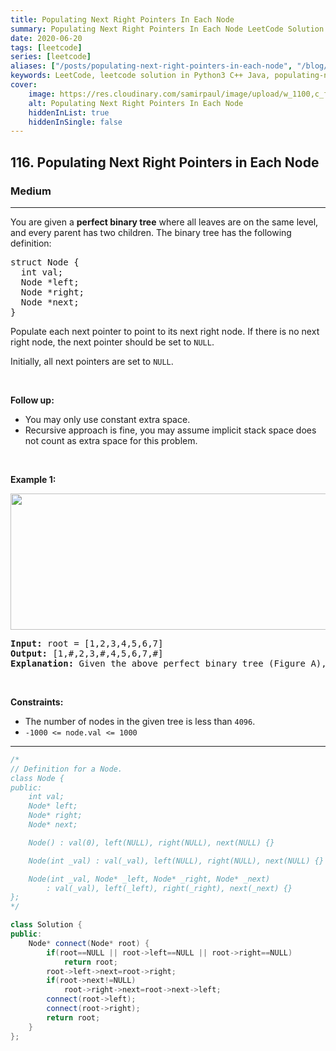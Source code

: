 ```yaml
---
title: Populating Next Right Pointers In Each Node
summary: Populating Next Right Pointers In Each Node LeetCode Solution Explained
date: 2020-06-20
tags: [leetcode]
series: [leetcode]
aliases: ["/posts/populating-next-right-pointers-in-each-node", "/blog/posts/populating-next-right-pointers-in-each-node", "/populating-next-right-pointers-in-each-node"]
keywords: LeetCode, leetcode solution in Python3 C++ Java, populating-next-right-pointers-in-each-node solution
cover:
    image: https://res.cloudinary.com/samirpaul/image/upload/w_1100,c_fit,co_rgb:FFFFFF,l_text:Arial_70_bold:Populating Next Right Pointers In Each Node/problem-solving.webp
    alt: Populating Next Right Pointers In Each Node
    hiddenInList: true
    hiddenInSingle: false
---
```



<h2>116. Populating Next Right Pointers in Each Node</h2><h3>Medium</h3><hr><div><p>You are given a <strong>perfect binary tree</strong>&nbsp;where&nbsp;all leaves are on the same level, and every parent has two children. The binary tree has the following definition:</p>

<pre>struct Node {
  int val;
  Node *left;
  Node *right;
  Node *next;
}
</pre>

<p>Populate each next pointer to point to its next right node. If there is no next right node, the next pointer should be set to <code>NULL</code>.</p>

<p>Initially, all next pointers are set to <code>NULL</code>.</p>

<p>&nbsp;</p>

<p><strong>Follow up:</strong></p>

<ul>
	<li>You may only use constant extra space.</li>
	<li>Recursive approach is fine, you may assume implicit stack space does not count as extra space for this problem.</li>
</ul>

<p>&nbsp;</p>
<p><strong>Example 1:</strong></p>

<p><img alt="" src="https://assets.leetcode.com/uploads/2019/02/14/116_sample.png" style="width: 640px; height: 218px;"></p>

<pre><strong>Input:</strong> root = [1,2,3,4,5,6,7]
<strong>Output:</strong> [1,#,2,3,#,4,5,6,7,#]
<strong>Explanation: </strong>Given the above perfect binary tree (Figure A), your function should populate each next pointer to point to its next right node, just like in Figure B. The serialized output is in level order as connected by the next pointers, with '#' signifying the end of each level.
</pre>

<p>&nbsp;</p>
<p><strong>Constraints:</strong></p>

<ul>
	<li>The number of nodes in the given tree is less than <code>4096</code>.</li>
	<li><code>-1000 &lt;= node.val &lt;= 1000</code></li>
</ul></div>

---




```cpp
/*
// Definition for a Node.
class Node {
public:
    int val;
    Node* left;
    Node* right;
    Node* next;

    Node() : val(0), left(NULL), right(NULL), next(NULL) {}

    Node(int _val) : val(_val), left(NULL), right(NULL), next(NULL) {}

    Node(int _val, Node* _left, Node* _right, Node* _next)
        : val(_val), left(_left), right(_right), next(_next) {}
};
*/

class Solution {
public:
    Node* connect(Node* root) {
        if(root==NULL || root->left==NULL || root->right==NULL)
            return root;
        root->left->next=root->right;
        if(root->next!=NULL)
            root->right->next=root->next->left;
        connect(root->left);
        connect(root->right);
        return root;
    }
};
```
